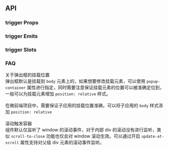 ## API

### trigger Props

<field-table :data="triggerProps"/>

### trigger Emits

<field-table :data="triggerEmits" type="emits"/>

### trigger Slots

<field-table :data="triggerSlots" type="slots"/>

<script setup>
import { ref } from 'vue';

const triggerProps = ref([
  {
    name: 'popup-visible (v-model)',
    desc: '弹出框是否可见',
    type: 'boolean',
    value: '-',
  },
  {
    name: 'default-popup-visible',
    desc: '弹出框默认是否可见（非受控模式）',
    type: 'boolean',
    value: 'false',
  },
  {
    name: 'trigger',
    desc: '触发方式',
    type: '\'hover\' | \'click\' | \'focus\' | \'contextMenu\'',
    value: '\'hover\'',
  },
  {
    name: 'position',
    desc: '弹出位置',
    type: '\'top\' | \'tl\' | \'tr\' | \'bottom\' | \'bl\' | \'br\' | \'left\' | \'lt\' | \'lb\' | \'right\' | \'rt\' | \'rb\'',
    value: '\'bottom\'',
  },
  {
    name: 'disabled',
    desc: '触发器是否禁用',
    type: 'boolean',
    value: 'false',
  },
  {
    name: 'popup-offset',
    desc: '弹出框的偏移量（弹出框距离触发器的偏移距离）',
    type: 'number',
    value: '0',
  },
  {
    name: 'popup-translate',
    desc: '弹出框的移动距离',
    type: 'TriggerPopupTranslate',
    value: '-',
  },
  {
    name: 'show-arrow',
    desc: '弹出框是否显示箭头',
    type: 'boolean',
    value: 'false',
  },
  {
    name: 'align-point',
    desc: '弹出框是否跟随鼠标',
    type: 'boolean',
    value: 'false',
  },
  {
    name: 'popup-hover-stay',
    desc: '是否在移出触发器，并移入弹出框时保持弹出框显示',
    type: 'boolean',
    value: 'true',
  },
  {
    name: 'blur-to-close',
    desc: '是否在触发器失去焦点时关闭弹出框',
    type: 'boolean',
    value: 'true',
  },
  {
    name: 'click-to-close',
    desc: '是否在点击触发器时关闭弹出框',
    type: 'boolean',
    value: 'true',
  },
  {
    name: 'click-outside-to-close',
    desc: '是否在点击外部区域时关闭弹出框',
    type: 'boolean',
    value: 'true',
  },
  {
    name: 'unmount-on-close',
    desc: '是否在关闭时卸载弹出框节点',
    type: 'boolean',
    value: 'true',
  },
  {
    name: 'content-class',
    desc: '弹出框内容的类名',
    type: 'ClassName',
    value: '-',
  },
  {
    name: 'content-style',
    desc: '弹出框内容的样式',
    type: 'CSSProperties',
    value: '-',
  },
  {
    name: 'arrow-class',
    desc: '弹出框箭头的类名',
    type: 'ClassName',
    value: '-',
  },
  {
    name: 'arrow-style',
    desc: '弹出框箭头的样式',
    type: 'CSSProperties',
    value: '-',
  },
  {
    name: 'popup-style',
    desc: '弹出框的样式',
    type: 'CSSProperties',
    value: '-',
  },
  {
    name: 'animation-name',
    desc: '弹出动画的name',
    type: 'string',
    value: '\'fade-in\'',
  },
  {
    name: 'duration',
    desc: '弹出动画的持续时间',
    type: 'number| { enter: number; leave: number; }',
    value: '-',
  },
  {
    name: 'mouse-enter-delay',
    desc: 'mouseenter事件延时触发的时间（毫秒）',
    type: 'number',
    value: '100',
  },
  {
    name: 'mouse-leave-delay',
    desc: 'mouseleave事件延时触发的时间（毫秒）',
    type: 'number',
    value: '100',
  },
  {
    name: 'focus-delay',
    desc: 'focus事件延时触发的时间（毫秒）',
    type: 'number',
    value: '0',
  },
  {
    name: 'auto-fit-popup-width',
    desc: '是否将弹出框宽度设置为触发器宽度',
    type: 'boolean',
    value: 'false',
  },
  {
    name: 'auto-fit-popup-min-width',
    desc: '是否将弹出框的最小宽度设置为触发器宽度',
    type: 'boolean',
    value: 'false',
  },
  {
    name: 'auto-fix-position',
    desc: '当触发器的尺寸发生变化时，是否重新计算弹出框位置',
    type: 'boolean',
    value: 'true',
  },
  {
    name: 'popup-container',
    desc: '弹出框的挂载容器',
    type: 'string | HTMLElement',
    value: '-',
  },
  {
    name: 'update-at-scroll',
    desc: '是否在容器滚动时更新弹出框的位置',
    type: 'boolean',
    value: 'false',
  },
  {
    name: 'auto-fit-position',
    desc: '是否自动调整弹出框位置，以适应窗口大小',
    type: 'boolean',
    value: 'true',
  },
  {
    name: 'render-to-body',
    desc: '是否挂载在 body 元素下',
    type: 'boolean',
    value: 'true',
  },
  {
    name: 'prevent-focus',
    desc: '是否阻止弹出层中的元素点击时获取焦点',
    type: 'boolean',
    value: 'false',
  },
  {
    name: 'scroll-to-close',
    desc: '是否在滚动时关闭弹出框',
    type: 'boolean',
    value: 'false',
  },
  {
    name: 'scroll-to-close-distance',
    desc: '滚动阈值，当滚动距离超过该值时触发关闭',
    type: 'number',
    value: '0',
  },
]);

const triggerEmits = ref([
  {
    name: 'popup-visible-change',
    desc: '弹出框显示状态改变时触发',
    type: 'visible: boolean',
    value: '-',
  },
  {
    name: 'show',
    desc: '弹出框显示后（动画结束）触发',
    type: '-',
    value: '-',
  },
  {
    name: 'hide',
    desc: '弹出框隐藏后（动画结束）触发',
    type: '-',
    value: '-',
  },
]);

const triggerSlots = ref([
  {
    name: 'content',
    desc: '弹出框内容',
    type: '-',
    value: '-',
  },
]);
</script>

### FAQ

关于弹出框的挂载位置
<br />
弹出框默认是挂载到 `body` 元素上的，如果想要修改挂载元素，可以使用 `popup-container` 属性进行指定，同时需要注意保证挂载元素的位置可以被准确定位到，一般可以为挂载元素增加 `position: relative` 样式。
<br />
<br />
在微前端项目中，需要保证子应用的挂载位置准确，可以将子应用的 `body` 样式添加 `position: relative`
<br />
<br />
滚动触发容器
<br />
组件默认仅监听了 window 的滚动事件，对于内部 div 的滚动没有进行监听，类似 `scroll-to-close` 功能也仅会对 window 滚动生效。可以通过开启 `update-at-scroll` 属性支持对父级 div 元素的滚动事件监听。
